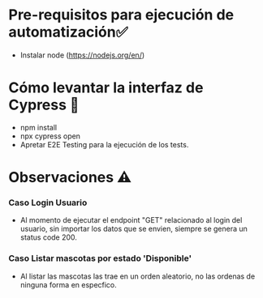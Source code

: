 # Pre-requisitos para ejecución de automatización✅

* Instalar node (https://nodejs.org/en/)

# Cómo levantar la interfaz de Cypress 🤔

* npm install
* npx cypress open
* Apretar E2E Testing para la ejecución de los tests.

# Observaciones ⚠️

### Caso Login Usuario

* Al momento de ejecutar el endpoint "GET" relacionado al login del usuario, sin importar los datos que se envien, siempre se genera un status code 200.

### Caso Listar mascotas por estado 'Disponible'

* Al listar las mascotas las trae en un orden aleatorio, no las ordenas de ninguna forma en especfico.
